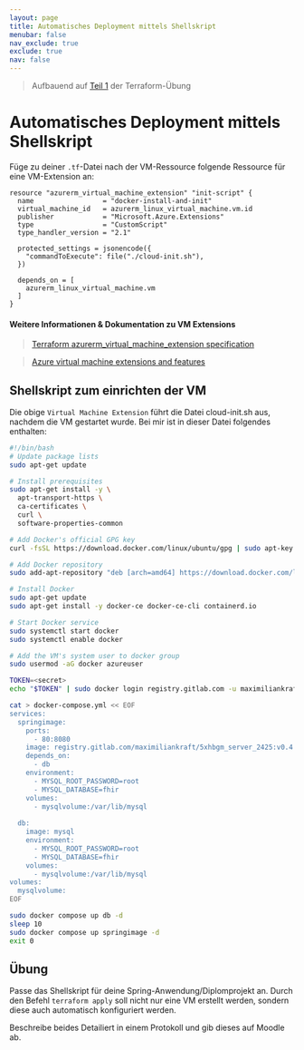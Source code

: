 ```yaml
---
layout: page
title: Automatisches Deployment mittels Shellskript
menubar: false
nav_exclude: true
exclude: true
nav: false
---
```


> Aufbauend auf [Teil 1](/TeachingMaterials/DevOps/Terraform/) der Terraform-Übung

# Automatisches Deployment mittels Shellskript

Füge zu deiner `.tf`-Datei nach der VM-Ressource folgende Ressource für eine VM-Extension an:

```hcl
resource "azurerm_virtual_machine_extension" "init-script" {
  name                 = "docker-install-and-init"
  virtual_machine_id   = azurerm_linux_virtual_machine.vm.id
  publisher            = "Microsoft.Azure.Extensions"
  type                 = "CustomScript"
  type_handler_version = "2.1"

  protected_settings = jsonencode({
    "commandToExecute": file("./cloud-init.sh"),
  })

  depends_on = [
    azurerm_linux_virtual_machine.vm
  ]
}
```

#### Weitere Informationen & Dokumentation zu VM Extensions

> [Terraform azurerm_virtual_machine_extension specification](https://registry.terraform.io/providers/hashicorp/azurerm/latest/docs/resources/virtual_machine_extension)

> [Azure virtual machine extensions and features](https://learn.microsoft.com/en-us/azure/virtual-machines/extensions/overview)

## Shellskript zum einrichten der VM

Die obige `Virtual Machine Extension` führt die Datei cloud-init.sh aus, nachdem die VM gestartet wurde. Bei mir ist in dieser Datei folgendes enthalten:

```bash
#!/bin/bash
# Update package lists
sudo apt-get update

# Install prerequisites
sudo apt-get install -y \
  apt-transport-https \
  ca-certificates \
  curl \
  software-properties-common

# Add Docker's official GPG key
curl -fsSL https://download.docker.com/linux/ubuntu/gpg | sudo apt-key add -

# Add Docker repository
sudo add-apt-repository "deb [arch=amd64] https://download.docker.com/linux/ubuntu $(lsb_release -cs) stable"

# Install Docker
sudo apt-get update
sudo apt-get install -y docker-ce docker-ce-cli containerd.io

# Start Docker service
sudo systemctl start docker
sudo systemctl enable docker

# Add the VM's system user to docker group
sudo usermod -aG docker azureuser

TOKEN=<secret>
echo "$TOKEN" | sudo docker login registry.gitlab.com -u maximiliankraft --password-stdin

cat > docker-compose.yml << EOF
services:
  springimage:
    ports:
      - 80:8080
    image: registry.gitlab.com/maximiliankraft/5xhbgm_server_2425:v0.4
    depends_on:
      - db
    environment:
      - MYSQL_ROOT_PASSWORD=root
      - MYSQL_DATABASE=fhir
    volumes:
      - mysqlvolume:/var/lib/mysql
    
  db:
    image: mysql
    environment:
      - MYSQL_ROOT_PASSWORD=root
      - MYSQL_DATABASE=fhir
    volumes:
      - mysqlvolume:/var/lib/mysql
volumes:
  mysqlvolume:
EOF

sudo docker compose up db -d
sleep 10
sudo docker compose up springimage -d
exit 0
```

## Übung

Passe das Shellskript für deine Spring-Anwendung/Diplomprojekt an. Durch den Befehl `terraform apply` soll nicht nur eine VM erstellt werden, sondern diese auch automatisch konfiguriert werden. 

Beschreibe beides Detailiert in einem Protokoll und gib dieses auf Moodle ab. 